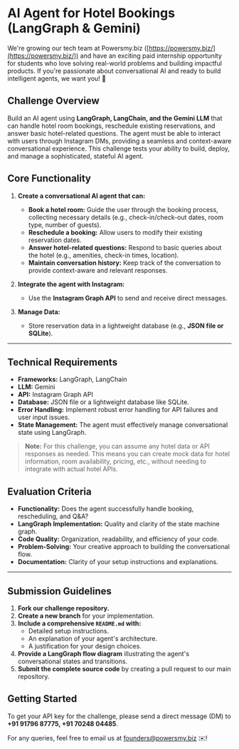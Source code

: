 # AI Agent for Hotel Bookings (LangGraph & Gemini)

We're growing our tech team at Powersmy.biz ([https://powersmy.biz/](https://powersmy.biz/)) and have an exciting paid internship opportunity for students who love solving real-world problems and building impactful products. If you're passionate about conversational AI and ready to build intelligent agents, we want you! 🙌

## Challenge Overview

Build an AI agent using **LangGraph, LangChain, and the Gemini LLM** that can handle hotel room bookings, reschedule existing reservations, and answer basic hotel-related questions. The agent must be able to interact with users through Instagram DMs, providing a seamless and context-aware conversational experience. This challenge tests your ability to build, deploy, and manage a sophisticated, stateful AI agent.

## Core Functionality

1.  **Create a conversational AI agent that can:**
    * **Book a hotel room:** Guide the user through the booking process, collecting necessary details (e.g., check-in/check-out dates, room type, number of guests).
    * **Reschedule a booking:** Allow users to modify their existing reservation dates.
    * **Answer hotel-related questions:** Respond to basic queries about the hotel (e.g., amenities, check-in times, location).
    * **Maintain conversation history:** Keep track of the conversation to provide context-aware and relevant responses.

2.  **Integrate the agent with Instagram:**
    * Use the **Instagram Graph API** to send and receive direct messages.

3.  **Manage Data:**
    * Store reservation data in a lightweight database (e.g., **JSON file or SQLite**).

---

## Technical Requirements

* **Frameworks:** LangGraph, LangChain
* **LLM:** Gemini
* **API:** Instagram Graph API
* **Database:** JSON file or a lightweight database like SQLite.
* **Error Handling:** Implement robust error handling for API failures and user input issues.
* **State Management:** The agent must effectively manage conversational state using LangGraph.

> **Note:** For this challenge, you can assume any hotel data or API responses as needed. This means you can create mock data for hotel information, room availability, pricing, etc., without needing to integrate with actual hotel APIs.

## Evaluation Criteria

* **Functionality:** Does the agent successfully handle booking, rescheduling, and Q&A?
* **LangGraph Implementation:** Quality and clarity of the state machine graph.
* **Code Quality:** Organization, readability, and efficiency of your code.
* **Problem-Solving:** Your creative approach to building the conversational flow.
* **Documentation:** Clarity of your setup instructions and explanations.

---

## Submission Guidelines

1.  **Fork our challenge repository.**
2.  **Create a new branch** for your implementation.
3.  **Include a comprehensive `README.md` with:**
    * Detailed setup instructions.
    * An explanation of your agent's architecture.
    * A justification for your design choices.
4.  **Provide a LangGraph flow diagram** illustrating the agent's conversational states and transitions.
5.  **Submit the complete source code** by creating a pull request to our main repository.

## Getting Started

To get your API key for the challenge, please send a direct message (DM) to **+91 91796 87775, +91 70248 04485**.

For any queries, feel free to email us at founders@powersmy.biz ✉️! 
